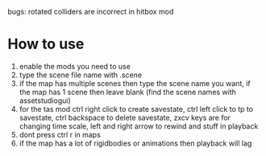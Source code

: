 bugs: rotated colliders are incorrect in hitbox mod<br />

# How to use
1. enable the mods you need to use<br />
2. type the scene file name with .scene<br />
3. if the map has multiple scenes then type the scene name you want, if the map has 1 scene then leave blank (find the scene names with assetstudiogui)<br />
4. for the tas mod ctrl right click to create savestate, ctrl left click to tp to savestate, ctrl backspace to delete savestate, zxcv keys are for changing time scale, left and right arrow to rewind and stuff in playback<br />
5. dont press ctrl r in maps<br />
6. if the map has a lot of rigidbodies or animations then playback will lag
